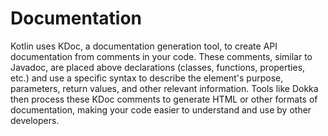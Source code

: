 # Documentation

Kotlin uses KDoc, a documentation generation tool, to create API documentation from comments in your code. These comments, similar to Javadoc, are placed above declarations (classes, functions, properties, etc.) and use a specific syntax to describe the element's purpose, parameters, return values, and other relevant information. Tools like Dokka then process these KDoc comments to generate HTML or other formats of documentation, making your code easier to understand and use by other developers.